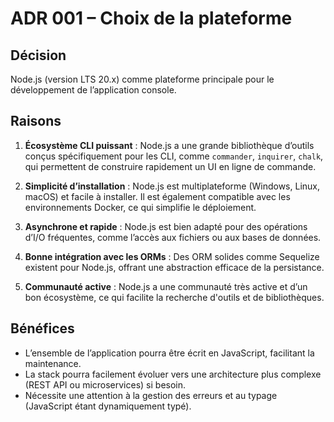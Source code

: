 # ADR 001 – Choix de la plateforme
## Décision
Node.js (version LTS 20.x) comme plateforme principale pour le développement de l’application console.

## Raisons
1. **Écosystème CLI puissant** : Node.js a une grande bibliothèque d’outils conçus spécifiquement pour les CLI, comme `commander`, `inquirer`, `chalk`, qui permettent de construire rapidement un UI en ligne de commande.

2. **Simplicité d’installation** : Node.js est multiplateforme (Windows, Linux, macOS) et facile à installer. Il est également compatible avec les environnements Docker, ce qui simplifie le déploiement.

3. **Asynchrone et rapide** : Node.js est bien adapté pour des opérations d’I/O fréquentes, comme l’accès aux fichiers ou aux bases de données.

4. **Bonne intégration avec les ORMs** : Des ORM solides comme Sequelize existent pour Node.js, offrant une abstraction efficace de la persistance.

5. **Communauté active** : Node.js a une communauté très active et d’un bon écosystème, ce qui facilite la recherche d'outils et de bibliothèques.

## Bénéfices

- L’ensemble de l’application pourra être écrit en JavaScript, facilitant la maintenance.
- La stack pourra facilement évoluer vers une architecture plus complexe (REST API ou microservices) si besoin.
- Nécessite une attention à la gestion des erreurs et au typage (JavaScript étant dynamiquement typé).